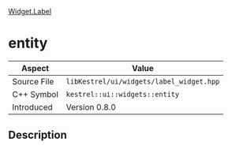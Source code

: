 [Widget.Label](index)
# entity
| Aspect | Value |
| --- | --- |
| Source File | `libKestrel/ui/widgets/label_widget.hpp` |
| C++ Symbol | `kestrel::ui::widgets::entity` |
| Introduced | Version 0.8.0 |
## Description

